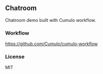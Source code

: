 
Chatroom
------

Chatroom demo built with Cumulo workflow.

### Workflow

https://github.com/Cumulo/cumulo-workflow

### License

MIT
